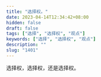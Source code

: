 ```yaml
---
title: "选择权。"
date: 2023-04-14T12:34:42+08:00
hidden: false
draft: false
tags: ["选择", "选择权", "观点"]
keywords: ["选择", "选择权", "观点"]
description: ""
slug: "1401"
---
```


选择权，选择权，还是选择权。

